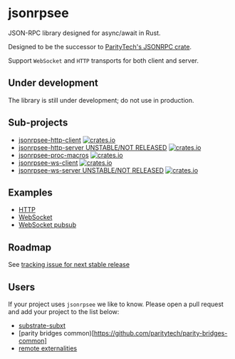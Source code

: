 # jsonrpsee

JSON-RPC library designed for async/await in Rust.

Designed to be the successor to [ParityTech's JSONRPC crate](https://github.com/paritytech/jsonrpc/).

Support `WebSocket` and `HTTP` transports for both client and server.

## Under development

The library is still under development; do not use in production.

## Sub-projects
- [jsonrpsee-http-client](./http-client) [![crates.io][ws-client-image]][ws-client-url]
- [jsonrpsee-http-server UNSTABLE/NOT RELEASED](./http-server) [![crates.io][http-server-image]][http-server-url]
- [jsonrpsee-proc-macros](./proc-macros) [![crates.io][proc-macros-image]][proc-macros-url]
- [jsonrpsee-ws-client](./ws-client) [![crates.io][ws-client-image]][ws-client-url]
- [jsonrpsee-ws-server UNSTABLE/NOT RELEASED](./http-server) [![crates.io][http-server-image]][http-server-url]


[http-client-image]: https://img.shields.io/crates/v/jsonrpsee-http-client.svg
[http-client-url]: https://crates.io/crates/jsonrpsee-http-client
[http-server-image]: https://img.shields.io/crates/v/jsonrpsee-http-server.svg
[http-server-url]: https://crates.io/crates/jsonrpsee-http-server
[proc-macros-url]: https://crates.io/crates/jsonrpsee-proc-macros
[proc-macros-image]: https://img.shields.io/crates/v/jsonrpsee-proc-macros.svg
[ws-client-image]: https://img.shields.io/crates/v/jsonrpsee-ws-client.svg
[ws-client-url]: https://crates.io/crates/jsonrpsee-ws-client
[ws-server-image]: https://img.shields.io/crates/v/jsonrpsee-ws-server.svg
[ws-server-url]: https://crates.io/crates/jsonrpsee-ws-server

## Examples

- [HTTP](./examples/examples/http.rs)
- [WebSocket](./examples/examples/ws.rs)
- [WebSocket pubsub](./examples/examples/ws_subscription.rs)

## Roadmap

See [tracking issue for next stable release](https://github.com/paritytech/jsonrpsee/issues/251)

## Users

If your project uses `jsonrpsee` we like to know. Please open a pull request and add your project to the list below:
- [substrate-subxt](https://github.com/paritytech/substrate-subxt)
- [parity bridges common)[https://github.com/paritytech/parity-bridges-common]
- [remote externalities](https://github.com/paritytech/substrate/tree/master/utils/frame/remote-externalities)
